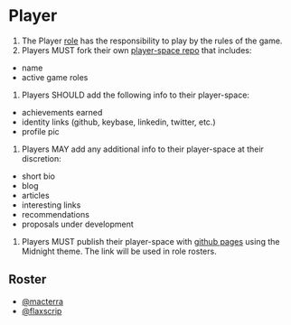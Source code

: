 # Player

1. The Player [role](..) has the responsibility to play by the rules of the game.
1. Players MUST fork their own [player-space repo](https://github.com/cryptotechguru/player-space) that includes:
* name
* active game roles
1. Players SHOULD add the following info to their player-space:
* achievements earned
* identity links (github, keybase, linkedin, twitter, etc.)
* profile pic
1. Players MAY add any additional info to their player-space at their discretion:
* short bio
* blog
* articles
* interesting links
* recommendations
* proposals under development
1. Players MUST publish their player-space with [github pages](https://pages.github.com/) using the Midnight theme. The link will be used in role rosters.

## Roster

* [@macterra](https://macterra.github.io/macterra-space/)
* [@flaxscrip](https://flaxscrip.github.io/flaxscrip-space/)
